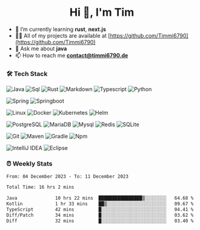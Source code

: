 <h1 align="center">Hi 👋, I'm Tim</h1>

- 🌱 I’m currently learning **rust**, **next.js**
- 👨‍💻 All of my projects are available at [https://github.com/Timmi6790](https://github.com/Timmi6790)
- 💬 Ask me about **java**
- 📫 How to reach me **contact@timmi6790.de**

### 🛠 Tech Stack
![Java](http://img.shields.io/badge/-Java-white?style=flat-square&logo=Java&logoColor=black)
![Sql](http://img.shields.io/badge/-Sql-white?style=flat-square&logo=Mysql&logoColor=blue)
![Rust](https://img.shields.io/badge/rust-white?style=flat-square&logo=rust&logoColor=gray)
![Markdown](http://img.shields.io/badge/-Markdown-white?style=flat-square&logo=markdown&logoColor=gray)
![Typescript](http://img.shields.io/badge/-Typescript-white?style=flat-square&logo=typescript)
![Python](http://img.shields.io/badge/-Python-white?style=flat-square&logo=python)

![Spring](http://img.shields.io/badge/-Spring-white?style=flat-square&logo=spring&logoColor=green)
![Springboot](http://img.shields.io/badge/-Springboot-white?style=flat-square&logo=springboot&logoColor=green)

![Linux](http://img.shields.io/badge/-Linux-white?style=flat-square&logo=linux)
![Docker](http://img.shields.io/badge/-Docker-white?style=flat-square&logo=docker)
![Kubernetes](http://img.shields.io/badge/-Kubernetes-white?style=flat-square&logo=kubernetes)
![Helm](http://img.shields.io/badge/-Helm-white?style=flat-square&logo=Helm&logoColor=blue)

![PostgreSQL](https://img.shields.io/badge/PostgreSQL-white?style=flat-square&logo=postgresql)
![MariaDB](https://img.shields.io/badge/MariaDB-white?style=flat-square&logo=mariadb&logoColor=black)
![Mysql](http://img.shields.io/badge/-Mysql-white?style=flat-square&logo=mysql)
![Redis](http://img.shields.io/badge/-Redis-white?style=flat-square&logo=redis)
![SQLite](https://img.shields.io/badge/SQLite-white?style=flat-square&logo=sqlite&logoColor=blue)

![Git](http://img.shields.io/badge/-Git-white?style=flat-square&logo=git)
![Maven](http://img.shields.io/badge/-Maven-white?style=flat-square&logo=apachemaven&logoColor=bc2043)
![Gradle](http://img.shields.io/badge/-Gradle-white?style=flat-square&logo=gradle&logoColor=09303a)
![Npm](http://img.shields.io/badge/-Npm-white?style=flat-square&logo=npm)

![IntelliJ IDEA](http://img.shields.io/badge/-IntelliJ%20IDEA-white?style=flat-square&logo=intellijidea&logoColor=black)
![Eclipse](http://img.shields.io/badge/-Eclipse-white?style=flat-square&logo=eclipse&logoColor=black)

### ⏰ Weekly Stats
<p>
<!--START_SECTION:waka-->

```txt
From: 04 December 2023 - To: 11 December 2023

Total Time: 16 hrs 2 mins

Java              10 hrs 22 mins  ████████████████▒░░░░░░░░   64.68 %
Kotlin            1 hr 33 mins    ██▒░░░░░░░░░░░░░░░░░░░░░░   09.67 %
TypeScript        42 mins         █░░░░░░░░░░░░░░░░░░░░░░░░   04.41 %
Diff/Patch        34 mins         █░░░░░░░░░░░░░░░░░░░░░░░░   03.62 %
Diff              32 mins         █░░░░░░░░░░░░░░░░░░░░░░░░   03.40 %
```

<!--END_SECTION:waka-->
</p>
